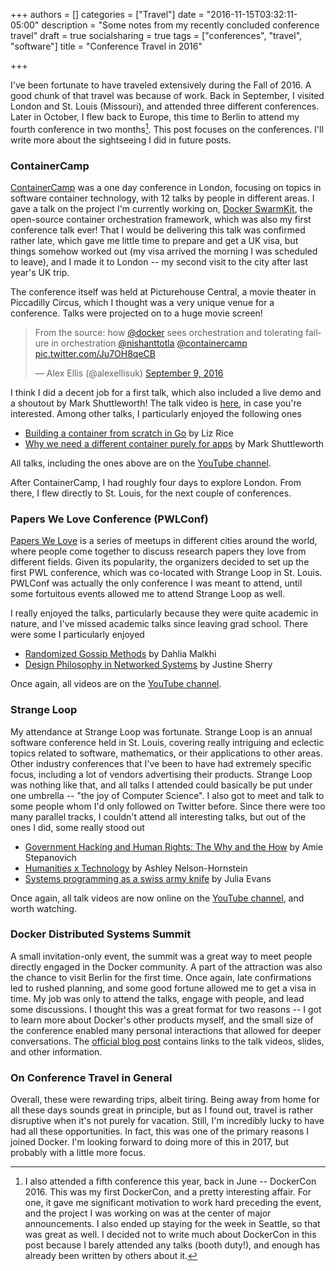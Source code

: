 +++
authors = []
categories = ["Travel"]
date = "2016-11-15T03:32:11-05:00"
description = "Some notes from my recently concluded conference travel"
draft = true
socialsharing = true
tags = ["conferences", "travel", "software"]
title = "Conference Travel in 2016"

+++

I've been fortunate to have traveled extensively during the Fall of 2016.
A good chunk of that travel was because of work. Back in September, I visited London
and St. Louis (Missouri), and attended three different conferences. Later in October,
I flew back to Europe, this time to Berlin to attend my fourth conference in two months[^1].
This post focuses on the conferences. I'll write more about the sightseeing I did
in future posts.

### ContainerCamp

[ContainerCamp](https://container.camp/uk/2016) was a one day conference in London, focusing
on topics in software container technology, with 12 talks by people in different
areas. I gave a talk on the project I'm currently working on,
[Docker SwarmKit](https://www.github.com/docker/swarmkit),
the open-source container orchestration framework, which was also my
first conference talk ever! That I would be delivering this talk was confirmed
rather late, which gave me little time to prepare and get a UK visa, but things
somehow worked out (my visa arrived the morning I was scheduled to leave), and I
made it to London -- my second visit to the city after last year's UK trip.

The conference itself was held at Picturehouse Central, a movie theater in
Piccadilly Circus, which I thought was a very unique venue for a conference.
Talks were projected on to a huge movie screen!

<blockquote class="twitter-tweet tw-align-center" data-lang="en"><p lang="en" dir="ltr">From the source: how <a href="https://twitter.com/docker">@docker</a> sees orchestration and tolerating failure in orchestration <a href="https://twitter.com/nishanttotla">@nishanttotla</a> <a href="https://twitter.com/containercamp">@containercamp</a> <a href="https://t.co/Ju7OH8qeCB">pic.twitter.com/Ju7OH8qeCB</a></p>&mdash; Alex Ellis (@alexellisuk) <a href="https://twitter.com/alexellisuk/status/774194023208738816">September 9, 2016</a></blockquote>
<script async src="//platform.twitter.com/widgets.js" charset="utf-8"></script>

I think I did a decent job for a first talk, which also included a live demo and
a shoutout by Mark Shuttleworth! The talk video is
[here](https://www.youtube.com/watch?v=SLHMkVQnJOs), in case you're interested.
Among other talks, I particularly enjoyed the following ones

- [Building a container from scratch in Go](https://www.youtube.com/watch?v=Utf-A4rODH8) by Liz Rice
- [Why we need a different container purely for apps](https://www.youtube.com/watch?v=0z3yusiCOCk) by Mark Shuttleworth

All talks, including the ones above are on the
[YouTube channel](https://www.youtube.com/channel/UCvksXSnLqIVM_uFB7xyrsSg).

After ContainerCamp, I had roughly four days to explore London. From there, I flew
directly to St. Louis, for the next couple of conferences.

### Papers We Love Conference (PWLConf)
[Papers We Love](http://paperswelove.org/) is a series of meetups in different cities
around the world, where people come together to discuss research papers they love
from different fields. Given its popularity, the organizers decided to set up the
first PWL conference, which was co-located with Strange Loop in St. Louis.
PWLConf was actually the only conference I was meant to attend, until some
fortuitous events allowed me to attend Strange Loop as well.

I really enjoyed the talks, particularly because they were quite academic in
nature, and I've missed academic talks since leaving grad school. There were some
I particularly enjoyed

- [Randomized Gossip Methods](https://www.youtube.com/watch?v=Gxf5glthqrk&index=1&list=PLGRqfvsPiRShwIXMA5P3WR_9LgBOAdvw4) by Dahlia Malkhi
- [Design Philosophy in Networked Systems](https://www.youtube.com/watch?v=aR_UOSGEizE&list=PLGRqfvsPiRShwIXMA5P3WR_9LgBOAdvw4&index=5) by Justine Sherry

Once again, all videos are on the
[YouTube channel](https://www.youtube.com/playlist?list=PLGRqfvsPiRShwIXMA5P3WR_9LgBOAdvw4).

### Strange Loop

My attendance at Strange Loop was fortunate. Strange Loop is an annual software
conference held in St. Louis, covering really intriguing and eclectic topics
related to software, mathematics, or their applications to other areas. Other
industry conferences that I've been to have had extremely specific focus, including
a lot of vendors advertising their products. Strange Loop was nothing like that, and
all talks I attended could basically be put under one umbrella --
"the joy of Computer Science". I also got to meet and talk to some people whom
I'd only followed on Twitter before. Since there were too many parallel tracks,
I couldn't attend all interesting talks, but out of the ones I did, some really
stood out

- [Government Hacking and Human Rights: The Why and the How](https://www.youtube.com/watch?v=C4rT0lgJr6U) by Amie Stepanovich
- [Humanities x Technology](https://www.youtube.com/watch?v=fNe1i7nVbXI) by Ashley Nelson-Hornstein
- [Systems programming as a swiss army knife](https://www.youtube.com/watch?v=HfD9IMZ9rKY) by Julia Evans

Once again, all talk videos are now online on the [YouTube channel](https://www.youtube.com/watch?v=C4rT0lgJr6U&list=PLcGKfGEEONaDvuLDFFKRfzbsaBuVVXdYa), and worth watching.

### Docker Distributed Systems Summit

A small invitation-only event, the summit was a great way to meet people
directly engaged in the Docker community. A part of the attraction was also the
chance to visit Berlin for the first time. Once again, late confirmations led to
rushed planning, and some good fortune allowed me to get a visa in time. My job was
only to attend the talks, engage with people, and lead some discussions. I thought
this was a great format for two reasons -- I got to learn more about Docker's
other products myself, and the small size of the conference enabled many
personal interactions that allowed for deeper conversations.
The [official blog post](https://blog.docker.com/2016/10/docker-distributed-system-summit-videos-podcast-episodes/) contains links to
the talk videos, slides, and other information.

### On Conference Travel in General

Overall, these were rewarding trips, albeit tiring. Being away from home for all
these days sounds great in principle, but as I found out, travel is rather
disruptive when it's not purely for vacation. Still, I'm incredibly lucky to
have had all these opportunities. In fact, this was one of the primary reasons I
joined Docker. I'm looking forward to doing more of this in 2017, but
probably with a little more focus.

[^1]: I also attended a fifth conference this year, back in June -- DockerCon 2016. This was my first DockerCon, and a pretty interesting affair. For one, it gave me significant motivation to work hard preceding the event, and the project I was working on was at the center of major announcements. I also ended up staying for the week in Seattle, so that was great as well. I decided not to write much about DockerCon in this post because I barely attended any talks (booth duty!), and enough has already been written by others about it.